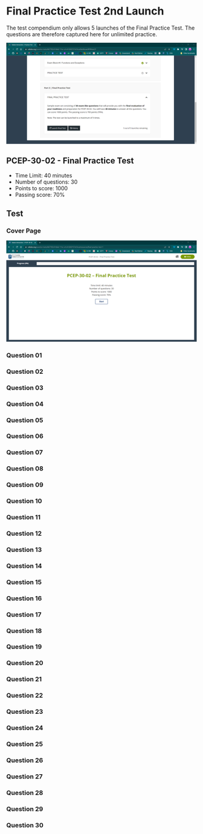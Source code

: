 # Final Practice Test 2nd Launch

The test compendium only allows 5 launches of the Final Practice Test. The questions are therefore captured here for unlimited practice.&#x20;

![](<../../.gitbook/assets/Final Practice Test 1st Launch.png>)

## PCEP-30-02 - Final Practice Test

* Time Limit: 40 minutes&#x20;
* Number of questions: 30
* Points to score: 1000
* Passing score: 70%

## Test

### Cover Page

![](<../../.gitbook/assets/Final Practice Test 1st Launch 00.png>)

### Question 01

### Question 02

### Question 03

### Question 04

### Question 05

### Question 06

### Question 07

### Question 08

### Question 09

### Question 10

### Question 11

### Question 12

### Question 13

### Question 14

### Question 15

### Question 16

### Question 17

### Question 18

### Question 19

### Question 20

### Question 21

### Question 22

### Question 23

### Question 24

### Question 25

### Question 26

### Question 27

### Question 28

### Question 29

### Question 30

